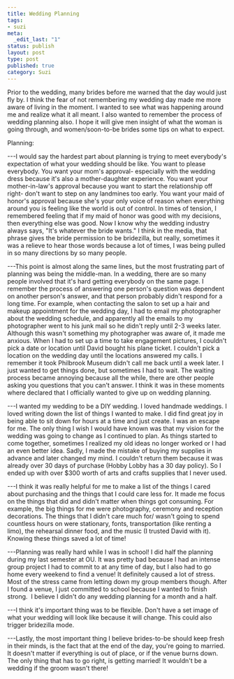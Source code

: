 ```yaml
--- 
title: Wedding Planning
tags: 
- suzi
meta: 
  _edit_last: "1"
status: publish
layout: post
type: post
published: true
category: Suzi
---
```

Prior to the wedding, many brides before me warned that the day would just fly by. I think the fear of not remembering my wedding day made me more aware of living in the moment. I wanted to see what was happening around me and realize what it all meant. I also wanted to remember the process of wedding planning also. I hope it will give men insight of what the woman is going through, and women/soon-to-be brides some tips on what to expect.


Planning:

---I would say the hardest part about planning is trying to meet everybody's expectation of what your wedding should be like. You want to please everybody. You want your mom's approval- especially with the wedding dress because it's also a mother-daughter experience. You want your mother-in-law's approval because you want to start the relationship off right- don't want to step on any landmines too early. You want your maid of honor's approval because she's your only voice of reason when everything around you is feeling like the world is out of control. In times of tension, I remembered feeling that if my maid of honor was good with my decisions, then everything else was good. Now I know why the wedding industry always says, "It's whatever the bride wants." I think in the media, that phrase gives the bride permission to be bridezilla, but really, sometimes it was a relieve to hear those words because a lot of times, I was being pulled in so many directions by so many people.

---This point is almost along the same lines, but the most frustrating part of planning was being the middle-man. In a wedding, there are so many people involved that it's hard getting everybody on the same page. I remember the process of answering one person's question was dependent on another person's answer, and that person probably didn't respond for a long time. For example, when contacting the salon to set up a hair and makeup appointment for the wedding day, I had to email my photographer about the wedding schedule, and apparently all the emails to my photographer went to his junk mail so he didn't reply until 2-3 weeks later. Although this wasn't something my photographer was aware of, it made me anxious. When I had to set up a time to take engagement pictures, I couldn't pick a date or location until David bought his plane ticket. I couldn't pick a location on the wedding day until the locations answered my calls. I remember it took Philbrook Museum didn't call me back until a week later. I just wanted to get things done, but sometimes I had to wait. The waiting process became annoying because all the while, there are other people asking you questions that you can't answer. I think it was in these moments where declared that I officially wanted to give up on wedding planning.

---I wanted my wedding to be a DIY wedding. I loved handmade weddings. I loved writing down the list of things I wanted to make. I did find great joy in being able to sit down for hours at a time and just create. I was an escape for me. The only thing I wish I would have known was that my vision for the wedding was going to change as I continued to plan. As things started to come together, sometimes I realized my old ideas no longer worked or I had an even better idea. Sadly, I made the mistake of buying my supplies in advance and later changed my mind. I couldn't return them because it was already over 30 days of purchase (Hobby Lobby has a 30 day policy). So I ended up with over $300 worth of arts and crafts supplies that I never used.

---I think it was really helpful for me to make a list of the things I cared about purchasing and the things that I could care less for. It made me focus on the things that did and didn't matter when things got consuming. For example, the big things for me were photography, ceremony and reception decorations. The things that I didn't care much for/ wasn't going to spend countless hours on were stationary, fonts, transportation (like renting a limo), the rehearsal dinner food, and the music (I trusted David with it). Knowing these things saved a lot of time!

---Planning was really hard while I was in school! I did half the planning during my last semester at OU. It was pretty bad because I had an intense group project I had to commit to at any time of day, but I also had to go home every weekend to find a venue! It definitely caused a lot of stress. Most of the stress came from letting down my group members though. After I found a venue, I just committed to school because I wanted to finish strong.  I believe I didn't do any wedding planning for a month and a half.

---I think it's important thing was to be flexible. Don't have a set image of what your wedding will look like because it will change. This could also trigger bridezilla mode.

---Lastly, the most important thing I believe brides-to-be should keep fresh in their minds, is the fact that at the end of the day, you're going to married. It doesn't matter if everything is out of place, or if the venue burns down. The only thing that has to go right, is getting married! It wouldn't be a wedding if the groom wasn't there!
